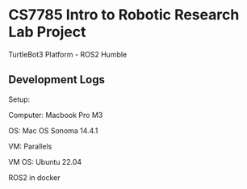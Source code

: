 # CS7785 Intro to Robotic Research Lab Project

TurtleBot3 Platform - ROS2 Humble

## Development Logs

Setup:

Computer: Macbook Pro M3

OS: Mac OS Sonoma 14.4.1

VM: Parallels

VM OS: Ubuntu 22.04

ROS2 in docker
